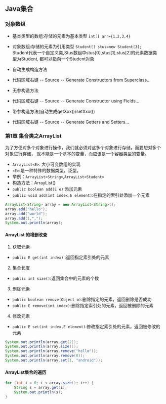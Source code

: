 ## Java集合

### 对象数组
- 基本类型的数组:存储的元素为基本类型 `int[] arr={1,2,3,4}`
- 对象数组:存储的元素为引用类型 `Student[] stus=new Student[3];`    
 Student代表一个自定义类,Stus数组中stus[0],stus[1],stus[2]的元素数据类型为Student,
  都可以指向一个Student对象    
  
  
- 自动生成构造方法
 - 代码区域右键 -- Source -- Generate Constructors from Superclass...	
- 无参构造方法 
 - 代码区域右键 -- Source -- Generate Constructor using Fields...
- 带参构造方法(自动生成getXxx()/setXxx())
 - 代码区域右键 -- Source -- Generate Getters and Setters...

### 第1章	集合类之ArrayList

为了方便对多个对象进行操作，我们就必须对这多个对象进行存储，而要想对多个对象进行存储，	就不能是一个基本的变量，而应该是一个容器类型的变量。

- `ArrayList<E>`: 大小可变数组的实现
 - `<E>`:是一种特殊的数据类型，泛型。
 - 举例：`ArrayList<String>`,`ArrayList<Student>`
- 构造方法：ArrayList()
 - `public boolean add(E e)`:添加元素
 - `public void add(int index,E element)`:在指定的索引处添加一个元素
 
 ```java
 ArrayList<String> array = new ArrayList<String>();
array.add("hello");
array.add("world");
array.add(1,",");
System.out.println(array);
```

#### ArrayList 的增删改查

1. 获取元素
 -  `public E get(int index)` :返回指定索引处的元素
2. 集合长度
 - `public int size()`:返回集合中的元素的个数
3. 删除元素
 - `public boolean remove(Object o)`:删除指定的元素，返回删除是否成功
 - `public E remove(int index)`:删除指定索引处的元素，返回被删除的元素
4. 修改元素
 - `public E set(int index,E element)`:修改指定索引处的元素，返回被修改的元素

```java
System.out.println(array.get(2));
System.out.println(array.size());
System.out.println(array.remove("hello"));
System.out.println(array.remove(0));
System.out.println(array.set(1, "android"));
```

#### ArrayList集合的遍历
```java
for (int i = 0; i < array.size(); i++) {
    String s = array.get(i);
    System.out.println(s);
}
 ```
 
 

